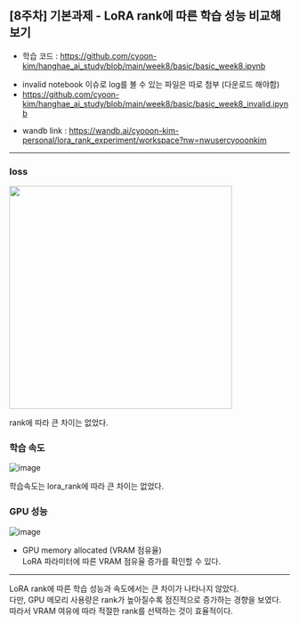 ## [8주차] 기본과제 - LoRA rank에 따른 학습 성능 비교해보기

* 학습 코드 : https://github.com/cyoon-kim/hanghae_ai_study/blob/main/week8/basic/basic_week8.ipynb   
 + invalid notebook 이슈로 log를 볼 수 있는 파일은 따로 첨부 (다운로드 해야함)   
 + https://github.com/cyoon-kim/hanghae_ai_study/blob/main/week8/basic/basic_week8_invalid.ipynb   
* wandb link : https://wandb.ai/cyooon-kim-personal/lora_rank_experiment/workspace?nw=nwusercyooonkim    

---

### loss
<img src="https://github.com/user-attachments/assets/14acec7a-6380-4f9f-8b46-f4bd7756ed4a" width="400"/>

rank에 따라 큰 차이는 없었다.

### 학습 속도   
![image](https://github.com/user-attachments/assets/06848826-3f0f-4754-b211-479f995937a0)

학습속도는 lora_rank에 따라 큰 차이는 없었다.   

### GPU 성능   
![image](https://github.com/user-attachments/assets/51b0a407-5896-42b2-a936-614958f40fd7)

* GPU memory allocated (VRAM 점유율)   
LoRA 파라미터에 따른 VRAM 점유율 증가를 확인할 수 있다.

---

LoRA rank에 따른 학습 성능과 속도에서는 큰 차이가 나타나지 않았다.   
다만, GPU 메모리 사용량은 rank가 높아질수록 점진적으로 증가하는 경향을 보였다.   
따라서 VRAM 여유에 따라 적절한 rank를 선택하는 것이 효율적이다.   
